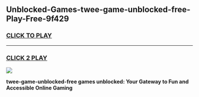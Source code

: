 
## Unblocked-Games-twee-game-unblocked-free-Play-Free-9f429
<h3>
<a href="https://premium76.site?title=twee-game-unblocked-free&ref=24M">CLICK TO PLAY</a></h3>
<hr>

<h3>
<a href="https://premium76.site?title=twee-game-unblocked-free&ref=24M">CLICK 2 PLAY</a>
  
</h3>

<a href="https://premium76.site?title=twee-game-unblocked-free&ref=24M"><img src="https://clearcache.store/games.png"></a>


**twee-game-unblocked-free games unblocked: Your Gateway to Fun and Accessible Online Gaming**
